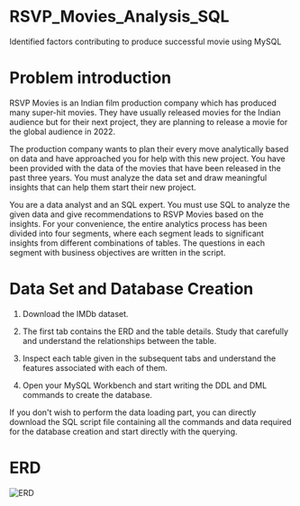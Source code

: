 # RSVP_Movies_Analysis_SQL
Identified factors contributing to produce successful movie using MySQL

# Problem introduction

RSVP Movies is an Indian film production company which has produced many super-hit movies. They have usually released movies for the Indian audience but for their next project, they are planning to release a movie for the global audience in 2022.

The production company wants to plan their every move analytically based on data and have approached you for help with this new project. You have been provided with the data of the movies that have been released in the past three years. You must analyze the data set and draw meaningful insights that can help them start their new project.

You are a data analyst and an SQL expert. You must use SQL to analyze the given data and give recommendations to RSVP Movies based on the insights. For your convenience, the entire analytics process has been divided into four segments, where each segment leads to significant insights from different combinations of tables. The questions in each segment with business objectives are written in the script.

# Data Set and Database Creation

1. Download the IMDb dataset.

2. The first tab contains the ERD and the table details. Study that carefully and understand the relationships between the table.

3. Inspect each table given in the subsequent tabs and understand the features associated with each of them.

4. Open your MySQL Workbench and start writing the DDL and DML commands to create the database.

If you don't wish to perform the data loading part, you can directly download the SQL script file containing all the commands and data required for the database creation and start directly with the querying.

# ERD

![ERD](https://user-images.githubusercontent.com/102894292/213462991-57e99a50-6150-4b5f-8738-f0b8d211b7e8.JPG)

